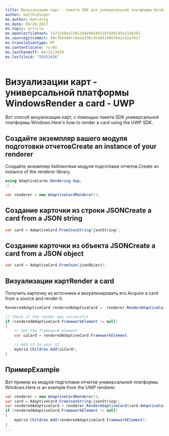 ```yaml
---
title: Визуализации карт - пакета SDK для универсальной платформы Windows
author: matthidinger
ms.author: mahiding
ms.date: 06/26/2017
ms.topic: article
ms.openlocfilehash: 1a72cb9ba72811d4e98a48116fa08245e13a6392
ms.sourcegitcommit: 99c7b64d6fc66da336c454951406fb42cd2a7427
ms.translationtype: MT
ms.contentlocale: ru-RU
ms.lasthandoff: 04/12/2019
ms.locfileid: "59552436"
---
```

# <a name="render-a-card---uwp"></a><span data-ttu-id="71979-102">Визуализации карт - универсальной платформы Windows</span><span class="sxs-lookup"><span data-stu-id="71979-102">Render a card - UWP</span></span>

<span data-ttu-id="71979-103">Вот способ визуализации карт, с помощью пакета SDK универсальной платформы Windows.</span><span class="sxs-lookup"><span data-stu-id="71979-103">Here's how to render a card using the UWP SDK.</span></span>

## <a name="create-an-instance-of-your-renderer"></a><span data-ttu-id="71979-104">Создайте экземпляр вашего модуля подготовки отчетов</span><span class="sxs-lookup"><span data-stu-id="71979-104">Create an instance of your renderer</span></span>

<span data-ttu-id="71979-105">Создайте экземпляр библиотеки модуля подготовки отчетов.</span><span class="sxs-lookup"><span data-stu-id="71979-105">Create an instance of the renderer library.</span></span> 

```csharp
using AdaptiveCards.Rendering.Uwp;
// ...

var renderer = new AdaptiveCardRenderer();
```

## <a name="create-a-card-from-a-json-string"></a><span data-ttu-id="71979-106">Создание карточки из строки JSON</span><span class="sxs-lookup"><span data-stu-id="71979-106">Create a card from a JSON string</span></span>

```csharp
var card = AdaptiveCard.FromJsonString(jsonString);
```

## <a name="create-a-card-from-a-json-object"></a><span data-ttu-id="71979-107">Создание карточки из объекта JSON</span><span class="sxs-lookup"><span data-stu-id="71979-107">Create a card from a JSON object</span></span>

```csharp
var card = AdaptiveCard.FromJson(jsonObject);
```

## <a name="render-a-card"></a><span data-ttu-id="71979-108">Визуализации карт</span><span class="sxs-lookup"><span data-stu-id="71979-108">Render a card</span></span>

<span data-ttu-id="71979-109">Получить карточку из источника и визуализировать его.</span><span class="sxs-lookup"><span data-stu-id="71979-109">Acquire a card from a source and render it.</span></span>

```csharp
RenderedAdaptiveCard renderedAdaptiveCard =  renderer.RenderAdaptiveCard(card);

// Check if the render was successful
if (renderedAdaptiveCard.FrameworkElement != null)
{
    // Get the framework element
    var uiCard = renderedAdaptiveCard.FrameworkElement;

    // Add it to your UI
    myGrid.Children.Add(uiCard);
}
```

## <a name="example"></a><span data-ttu-id="71979-110">Пример</span><span class="sxs-lookup"><span data-stu-id="71979-110">Example</span></span>

<span data-ttu-id="71979-111">Вот пример из модуля подготовки отчетов универсальной платформы Windows.</span><span class="sxs-lookup"><span data-stu-id="71979-111">Here is an example from the UWP renderer.</span></span>

```csharp
var renderer = new AdaptiveCardRenderer();
var card = AdaptiveCard.FromJsonString(jsonString);
var renderedAdaptiveCard = renderer.RenderAdaptiveCard(card.AdaptiveCard);
if (renderedAdaptiveCard.FrameworkElement != null)
{
    myGrid.Children.Add(renderedAdaptiveCard.FrameworkElement);
}
...
```